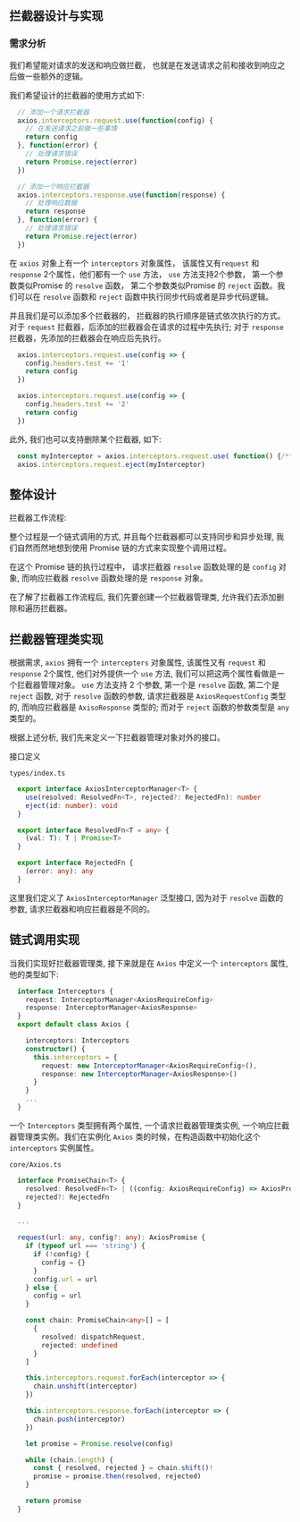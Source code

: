 ## 拦截器设计与实现

### 需求分析
我们希望能对请求的发送和响应做拦截， 也就是在发送请求之前和接收到响应之后做一些额外的逻辑。

我们希望设计的拦截器的使用方式如下:
```ts
  // 添加一个请求拦截器
  axios.interceptors.request.use(function(config) {
    // 在发送请求之前做一些事情
    return config
  }, function(error) {
    // 处理请求错误
    return Promise.reject(error)
  })

  // 添加一个响应拦截器
  axios.interceptors.response.use(function(response) {
    // 处理响应数据
    return response
  }, function(error) {
    // 处理请求错误
    return Promise.reject(error)
  })
```
在 `axios` 对象上有一个 `interceptors` 对象属性， 该属性又有`request` 和 `response` 2个属性，他们都有一个 `use` 方法， `use` 方法支持2个参数， 第一个参数类似Promise 的 `resolve` 函数， 第二个参数类似Promise 的 `reject` 函数。我们可以在 `resolve` 函数和 `reject` 函数中执行同步代码或者是异步代码逻辑。

并且我们是可以添加多个拦截器的， 拦截器的执行顺序是链式依次执行的方式。对于 `request` 拦截器，后添加的拦截器会在请求的过程中先执行; 对于 `response` 拦截器，先添加的拦截器会在响应后先执行。

```ts
  axios.interceptors.request.use(config => {
    config.headers.test += '1'
    return config
  })

  axios.interceptors.request.use(config => {
    config.headers.test += '2'
    return config
  })
```
此外, 我们也可以支持删除某个拦截器, 如下:

```ts
  const myInterceptor = axios.interceptors.request.use( function() {/****/})
  axios.interceptors.request.eject(myInterceptor)
```

## 整体设计

拦截器工作流程:
![]()

整个过程是一个链式调用的方式, 并且每个拦截器都可以支持同步和异步处理, 我们自然而然地想到使用 Promise 链的方式来实现整个调用过程。

在这个 Promise 链的执行过程中， 请求拦截器 `resolve` 函数处理的是 `config` 对象, 而响应拦截器 `resolve` 函数处理的是 `response` 对象。

在了解了拦截器工作流程后, 我们先要创建一个拦截器管理类, 允许我们去添加删除和遍历拦截器。

## 拦截器管理类实现

根据需求, `axios` 拥有一个 `intercepters` 对象属性, 该属性又有 `request` 和 `response` 2个属性, 他们对外提供一个 `use` 方法, 我们可以把这两个属性看做是一个拦截器管理对象。 `use` 方法支持 2 个参数, 第一个是 `resolve` 函数, 第二个是 `reject` 函数, 对于 `resolve` 函数的参数, 请求拦截器是 `AxiosRequestConfig` 类型的, 而响应拦截器是 `AxisoResponse` 类型的; 而对于 `reject` 函数的参数类型是 `any` 类型的。

根据上述分析, 我们先来定义一下拦截器管理对象对外的接口。

接口定义

`types/index.ts`

```ts
  export interface AxiosInterceptorManager<T> {
    use(resolved: ResolvedFn<T>, rejected?: RejectedFn): number
    eject(id: number): void
  }

  export interface ResolvedFn<T = any> {
    (val: T): T | Promise<T>
  }

  export interface RejectedFn {
    (error: any): any
  }
```

这里我们定义了 `AxiosInterceptorManager` 泛型接口, 因为对于 `resolve` 函数的参数, 请求拦截器和响应拦截器是不同的。

## 链式调用实现

当我们实现好拦截器管理类, 接下来就是在 `Axios` 中定义一个 `interceptors` 属性, 他的类型如下:

```ts
  interface Interceptors {
    request: InterceptorManager<AxiosRequireConfig>
    response: InterceptorManager<AxiosResponse>
  }
  export default class Axios {

    interceptors: Interceptors
    constructor() {
      this.interceptors = {
        request: new InterceptorManager<AxiosRequireConfig>(),
        response: new InterceptorManager<AxiosResponse>()
      }
    }
    ...
  }
```
一个 `Interceptors` 类型拥有两个属性, 一个请求拦截器管理类实例, 一个响应拦截器管理类实例。我们在实例化 `Axios` 类的时候，在构造函数中初始化这个 `interceptors` 实例属性。

`core/Axios.ts`

```ts
  interface PromiseChain<T> {
    resolved: ResolvedFn<T> | ((config: AxiosRequireConfig) => AxiosPromise)
    rejected?: RejectedFn
  }

  ...

  request(url: any, config?: any): AxiosPromise {
    if (typeof url === 'string') {
      if (!config) {
        config = {}
      }
      config.url = url
    } else {
      config = url
    }

    const chain: PromiseChain<any>[] = [
      {
        resolved: dispatchRequest,
        rejected: undefined
      }
    ]

    this.interceptors.request.forEach(interceptor => {
      chain.unshift(interceptor)
    })

    this.interceptors.response.forEach(interceptor => {
      chain.push(interceptor)
    })

    let promise = Promise.resolve(config)

    while (chain.length) {
      const { resolved, rejected } = chain.shift()!
      promise = promise.then(resolved, rejected)
    }

    return promise
  }
```
